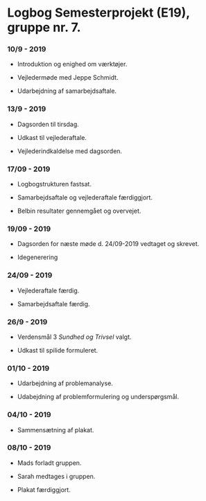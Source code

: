 # Logbog Semesterprojekt (E19), gruppe nr. 7.

### 10/9 - 2019

- Introduktion og enighed om værktøjer.

- Vejledermøde med Jeppe Schmidt. 

- Udarbejdning af samarbejdsaftale. 


### 13/9 - 2019

- Dagsorden til tirsdag.

- Udkast til vejlederaftale.

- Vejlederindkaldelse med dagsorden.


### 17/09 - 2019

- Logbogstrukturen fastsat.

- Samarbejdsaftale og vejlederaftale færdiggjort.

- Belbin resultater gennemgået og overvejet.


### 19/09 - 2019 

- Dagsorden for næste møde d. 24/09-2019 vedtaget og skrevet.

- Idegenerering


### 24/09 - 2019 

- Vejlederaftale færdig.

- Samarbejdsaftale færdig.
 

### 26/9 - 2019

- Verdensmål 3 *Sundhed og Trivsel* valgt.

- Udkast til spilide formuleret.


### 01/10 - 2019

- Udarbejdning af problemanalyse.

- Udabejdning af problemformulering og underspørgsmål.

### 04/10 - 2019

- Sammensætning af plakat.


### 08/10 - 2019

- Mads forladt gruppen.

- Sarah medtages i gruppen.

- Plakat færdiggjort.



 




